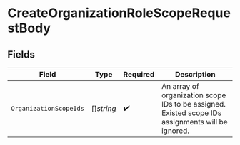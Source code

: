 # CreateOrganizationRoleScopeRequestBody


## Fields

| Field                                                                                             | Type                                                                                              | Required                                                                                          | Description                                                                                       |
| ------------------------------------------------------------------------------------------------- | ------------------------------------------------------------------------------------------------- | ------------------------------------------------------------------------------------------------- | ------------------------------------------------------------------------------------------------- |
| `OrganizationScopeIds`                                                                            | []*string*                                                                                        | :heavy_check_mark:                                                                                | An array of organization scope IDs to be assigned. Existed scope IDs assignments will be ignored. |